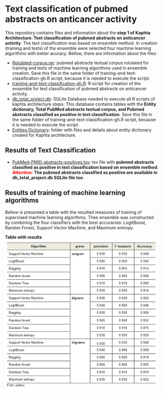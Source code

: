 <h1> Text classification of pubmed abstracts on anticancer activity </h1>
<p>This repository contains files and information about the<strong> step 1 of Kaphta Architecture: Text classification of pubmed abstracts on anticancer activity</strong>. The text classification was based on ensemble method. In creation (training and tests) of the ensemble were selected four machine learning algorithms with better acuracy.  Bellow, there are information about the files:</p>
<ul>
  <li><a href='https://github.com/ramongsilva/Text-classification-of-pubmed-abstracts-about-polyphenols-anticancer-activity/blob/main/Rotulated-corpus.rar'>Rotulated-corpus.rar</a>: pubmed abstracts textual corpus rotulated for training and tests of machine learning algorithms used in ensemble creation. Save this file in the same folder of training-and-text-classification-gh.R script, because it is needed to execute the script.</li>
  <li><a href='https://github.com/ramongsilva/Text-classification-of-pubmed-abstracts-about-polyphenols-anticancer-activity/blob/main/training-and-text-classification-gh.R'>training-and-text-classification-gh.R</a>: R script for creation of the ensemble for text classification of pubmed abstracts on anticancer activity.</li>  
      <li><a href='https://drive.google.com/file/d/1lQRdff2YpagowcLcdVSF5z2AO5tdwOIS/view?usp=sharing' target='_blank'>db_total_project.db</a>:  SQLite Database needed to execute all R scripts of kaphta architecture steps. This database contains tables with the<strong> Entity dictionary, Total PubMed abstracts textual corpus, and Pubmed abstracts classified as positive in text classification</strong>. Save this file in the same folder of training-and-text-classification-gh.R script, because it is needed to execute the script.</li>
    <li><a href='https://github.com/ramongsilva/Text-classification-of-pubmed-abstracts-about-polyphenols-anticancer-activity/tree/main/Entities-dictionary'>Entities Dictionary</a>: folder with files and details about entity dictionary created for Kaphta architecture.</li>
    </ul>
    
<h2>Results of Text Classification</h2>
<ul>
      <li><a href='https://github.com/ramongsilva/Text-classification-of-pubmed-abstracts-about-polyphenols-anticancer-activity/blob/main/PubMed-PMID-abstracts-positives.tsv'>PubMed-PMID-abstracts-positives.tsv</a>: tsv file with <strong>pubmed abstracts classified as positive in text classification based on ensemble method</strong>. <strong><span style="color:red">Attention:</span> The pubmed abstracts classified as positive are available in db_total_project.db SQLite file too</strong>.</li>  
  </ul>
    <h2>Results of training of machine learning algorithms</h2>
  <p>Bellow is presented a table with the resulted measures of training of supervised machine learning algorithms. Thee ensemble was constructed by combining the four classifiers with the best accuracies: LogitBoost, Randon Forest, Support Vector Machine, and Maximum entropy. </p>
  <span style="text-align:center"><strong>Table with results</strong></span>
    <img src='images/Table_with_results_training.jpg' style="display:block; margin: 0 auto;">
  
  


